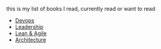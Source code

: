 this is my list of books I read, currently read or want to read 

- [Devops](./devops.md)
- [Leadership](./leadership.md)
- [Lean & Agile](./lean_agile.md)
- [Architecture](./architecture.md)
